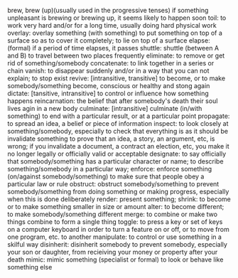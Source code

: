 brew, brew (up)(usually used in the progressive tenses) if something unpleasant is brewing or brewing up, it seems likely to happen soon
toil: to work very hard and/or for a long time, usually doing hard physical work
overlay: overlay something (with something) to put something on top of a surface so as to cover it completely; to lie on top of a surface
elapse: (formal) if a period of time elapses, it passes
shuttle: shuttle (between A and B) to travel between two places frequently
eliminate: to remove or get rid of something/somebody
concatenate: to link together in a series or chain 
vanish: to disappear suddenly and/or in a way that you can not explain; to stop exist
revive: [intransitive, transitive] to become, or to make somebody/something become, conscious or healthy and stong again
dictate: [tansitive, intransitive] to control or influence how something happens
reincarnation: the belief that after somebody's death their soul lives agin in a new body
culminate: [intransitive] culminate (in/with something) to end with a particular result, or at a particular point
propagate: to spread an idea, a belief or piece of information
inspect: to look closely at something/somebody, especially to check that everything is as it should be
invalidate something to prove that an idea, a story, an argument, etc, is wrong; if you invalidate a document, a contract an election, etc, you make it no longer legally or officially valid or acceptable
designate: to say officially that somebody/something has a particular character or name; to describe something/somebody in a particular way;
enforce: enforce something (on/against somebody/something) to make sure that people obey a particular law or rule
obstruct: obstruct somebody/something to prevent somebody/something from doing something or making progress, especially when this is done deliberately
render: present something;
shrink: to become or to make something smaller in size or amount
alter: to become different; to make somebody/something different
merge: to combine or make two things combine to form a single thing
toggle: to press a key or set of keys on a computer keyboard in order to turn a feature on or off, or to move from one program, etc. to another
manipulate: to control or use something in a skilful way
disinherit: disinherit somebody to prevent somebody, especially your son or daughter, from recieiving your money or property after your death
mimic: mimic something (specialist or formal) to look or behave like something else

